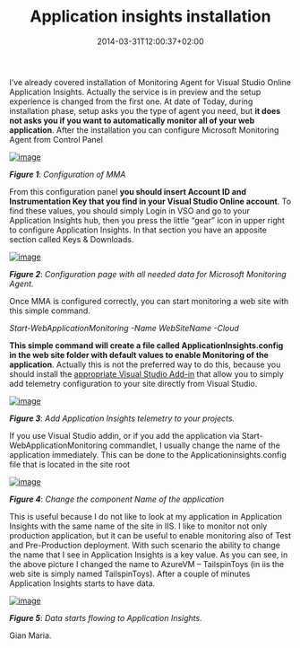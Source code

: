 ﻿---
title: "Application insights installation"
description: ""
date: 2014-03-31T12:00:37+02:00
draft: false
tags: [ApplicationInsights]
categories: [Team Foundation Server]
---
I’ve already covered installation of Monitoring Agent for Visual Studio Online Application Insights. Actually the service is in preview and the setup experience is changed from the first one. At date of Today, during installation phase, setup asks you the type of agent you need, but  **it does not asks you if you want to automatically monitor all of your web application**. After the installation you can configure Microsoft Monitoring Agent from Control Panel

[![image](https://www.codewrecks.com/blog/wp-content/uploads/2014/03/image_thumb5.png "image")](https://www.codewrecks.com/blog/wp-content/uploads/2014/03/image5.png)

 ***Figure 1***: *Configuration of MMA*

From this configuration panel  **you should insert Account ID and Instrumentation Key that you find in your Visual Studio Online account**. To find these values, you should simply Login in VSO and go to your Application Insights hub, then you press the little “gear” icon in upper right to configure Application Insights. In that section you have an apposite section called Keys & Downloads.

[![image](https://www.codewrecks.com/blog/wp-content/uploads/2014/03/image_thumb6.png "image")](https://www.codewrecks.com/blog/wp-content/uploads/2014/03/image6.png)

 ***Figure 2***: *Configuration page with all needed data for Microsoft Monitoring Agent.*

Once MMA is configured correctly, you can start monitoring a web site with this simple command.

*Start-WebApplicationMonitoring -Name WebSiteName -Cloud*

 **This simple command will create a file called ApplicationInsights.config in the web site folder with default values to enable Monitoring of the application**. Actually this is not the preferred way to do this, because you should install the [appropriate Visual Studio Add-in](http://blogs.msdn.com/b/bharry/archive/2014/02/06/application-insights-visual-studio-add-in-preview.aspx) that allow you to simply add telemetry configuration to your site directly from Visual Studio.

[![image](https://www.codewrecks.com/blog/wp-content/uploads/2014/03/image_thumb7.png "image")](https://www.codewrecks.com/blog/wp-content/uploads/2014/03/image7.png)

 ***Figure 3***: *Add Application Insights telemetry to your projects.*

If you use Visual Studio addin, or if you add the application via Start-WebApplicationMonitoring commandlet, I usually change the name of the application immediately. This can be done to the Applicationinsights.config file that is located in the site root

[![image](https://www.codewrecks.com/blog/wp-content/uploads/2014/03/image_thumb8.png "image")](https://www.codewrecks.com/blog/wp-content/uploads/2014/03/image8.png)

 ***Figure 4***: *Change the component Name of the application*

This is useful because I do not like to look at my application in Application Insights with the same name of the site in IIS. I like to monitor not only production application, but it can be useful to enable monitoring also of Test and Pre-Production deployment. With such scenario the ability to change the name that I see in Application Insights is a key value. As you can see, in the above picture I changed the name to AzureVM – TailspinToys (in iis the web site is simply named TailspinToys). After a couple of minutes Application Insights starts to have data.

[![image](https://www.codewrecks.com/blog/wp-content/uploads/2014/03/image_thumb9.png "image")](https://www.codewrecks.com/blog/wp-content/uploads/2014/03/image9.png)

 ***Figure 5***: *Data starts flowing to Application Insights.*

Gian Maria.
